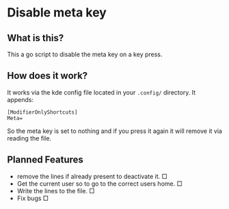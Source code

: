 # Disable meta key
## What is this?
This a go script to disable the meta key on a key press.
## How does it work?
It works via the kde config file located in your `.config/` directory.
It appends:
```
[ModifierOnlyShortcuts]
Meta=
```
So the meta key is set to nothing and if you press it again it will remove it via reading the file.
## Planned Features
- remove the lines if already present to deactivate it. □
- Get the current user so to go to the correct users home. □
- Write the lines to the file. □
- Fix bugs □